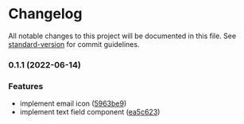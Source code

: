 # Changelog

All notable changes to this project will be documented in this file. See [standard-version](https://github.com/conventional-changelog/standard-version) for commit guidelines.

### 0.1.1 (2022-06-14)


### Features

* implement email icon ([5963be9](https://github.com/wholesome-ghoul/wholesome-ghoul.github.io/commits/5963be92f455f455f248b437b497259accb5ebb7))
* implement text field component ([ea5c623](https://github.com/wholesome-ghoul/wholesome-ghoul.github.io/commits/ea5c623a7312e2c1a502f95c3791daceee34dc6b))
